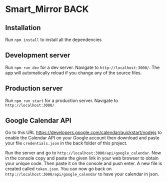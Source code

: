 # Smart_Mirror BACK 



## Installation

Run `npm install` to install all the dependencies

## Development server

Run `npm run dev` for a dev server. Navigate to `http://localhost:3000/`. The app will automatically reload if you change any of the source files.

## Production server

Run `npm run start` for a production server. Navigate to `http://localhost:3000/`

## Google Calendar API

Go to this URL https://developers.google.com/calendar/quickstart/nodejs to enable the Calendar API on your Google account then download and paste your file `credentials.json` in the back folder of this project.

Run the server and go to `http://localhost:3000/api/google_calendar`. Now in the console copy and paste the given link in your web browser to obtain your unique code. Then paste it on the console and push enter. A new file is created called `token.json`. You can now go back on `http://localhost:3000/api/google_calendar` to have your calendar in json.

